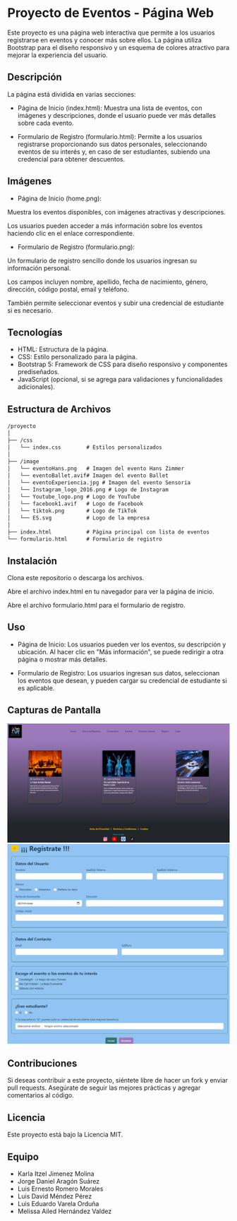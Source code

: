 # Proyecto de Eventos - Página Web

Este proyecto es una página web interactiva que permite a los usuarios registrarse en eventos y conocer más sobre ellos. La página utiliza Bootstrap para el diseño responsivo y un esquema de colores atractivo para mejorar la experiencia del usuario.

## Descripción
La página está dividida en varias secciones:

- Página de Inicio (index.html): Muestra una lista de eventos, con imágenes y descripciones, donde el usuario puede ver más detalles sobre cada evento.

- Formulario de Registro (formulario.html): Permite a los usuarios registrarse proporcionando sus datos personales, seleccionando eventos de su interés y, en caso de ser estudiantes, subiendo una credencial para obtener descuentos.

## Imágenes
- Página de Inicio (home.png):

Muestra los eventos disponibles, con imágenes atractivas y descripciones.

Los usuarios pueden acceder a más información sobre los eventos haciendo clic en el enlace correspondiente.


- Formulario de Registro (formulario.png):

Un formulario de registro sencillo donde los usuarios ingresan su información personal.

Los campos incluyen nombre, apellido, fecha de nacimiento, género, dirección, código postal, email y teléfono.

También permite seleccionar eventos y subir una credencial de estudiante si es necesario.


## Tecnologías
- HTML: Estructura de la página.
- CSS: Estilo personalizado para la página.
- Bootstrap 5: Framework de CSS para diseño responsivo y componentes prediseñados.
- JavaScript (opcional, si se agrega para validaciones y funcionalidades adicionales).

## Estructura de Archivos

```
/proyecto
│
├── /css
│   └── index.css        # Estilos personalizados
│
├── /image
│   └── eventoHans.png   # Imagen del evento Hans Zimmer
│   └── eventoBallet.avif# Imagen del evento Ballet
│   └── eventoExperiencia.jpg # Imagen del evento Sensoria
│   └── Instagram_logo_2016.png # Logo de Instagram
│   └── Youtube_logo.png # Logo de YouTube
│   └── facebook1.avif   # Logo de Facebook
│   └── tiktok.png       # Logo de TikTok
│   └── ES.svg           # Logo de la empresa
│
├── index.html           # Página principal con lista de eventos
└── formulario.html      # Formulario de registro
```

## Instalación
Clona este repositorio o descarga los archivos.

Abre el archivo index.html en tu navegador para ver la página de inicio.

Abre el archivo formulario.html para el formulario de registro.

## Uso
- Página de Inicio: Los usuarios pueden ver los eventos, su descripción y ubicación. Al hacer clic en "Más información", se puede redirigir a otra página o mostrar más detalles.

- Formulario de Registro: Los usuarios ingresan sus datos, seleccionan los eventos que desean, y pueden cargar su credencial de estudiante si es aplicable.

## Capturas de Pantalla
![Pantalla de inicio](image/home.png)
![Formulario de registro](image/formulario.png)

## Contribuciones
Si deseas contribuir a este proyecto, siéntete libre de hacer un fork y enviar pull requests. Asegúrate de seguir las mejores prácticas y agregar comentarios al código.

## Licencia
Este proyecto está bajo la Licencia MIT.

## Equipo
- Karla Itzel Jimenez Molina
- Jorge Daniel Aragón Suárez
- Luis Ernesto Romero Morales
- Luis David Méndez Pérez
- Luis Eduardo Varela Orduña
- Melissa Ailed Hernández Valdez
